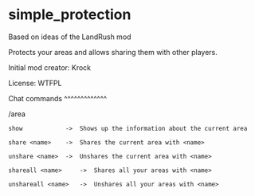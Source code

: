 simple_protection
================
Based on ideas of the LandRush mod

Protects your areas and allows sharing them with other players.

Initial mod creator: Krock

License: WTFPL

Chat commands
^^^^^^^^^^^^^

/area

	show			->	Shows up the information about the current area
	
	share <name>	->	Shares the current area with <name>
	
	unshare <name>	->	Unshares the current area with <name>
	
	shareall <name>		->	Shares all your areas with <name>
	
	unshareall <name>	->	Unshares all your areas with <name>